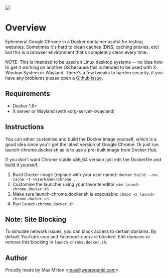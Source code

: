 [![](https://badge.imagelayers.io/maxmilton/ephemeral-google-chrome:latest.svg)](https://imagelayers.io/?images=maxmilton/ephemeral-google-chrome:latest 'Get your own badge on imagelayers.io')

# Overview

Ephemeral Google Chrome in a Docker container useful for testing websites. Sometimes it's hard to clean caches (DNS, caching proxies, etc) but this is a browser environment that's completely clean every time.

NOTE: This is intended to be used on Linux desktop systems -- no idea how to get it working on another OS because this is itended to be used with X Window System or Wayland. There's a few tweaks to harden security, if you have any problems please open a [Github issue](https://github.com/MaxMilton/Ephemeral-Google-Chrome/issues).

## Requirements

* Docker 1.8+
* X server or Wayland (with xorg-server-xwayland)

## Instructions

You can either customise and build the Docker image yourself, which is a good idea since you'll get the latest version of Google Chrome. Or just run launch-chrome.docker.sh as is to use a pre-built image from Docker Hub.

If you don't want Chrome stable x86_64 version just edit the Dockerfile and build it yourself.

1. Build Docker image (replace with your user name): `docker build --no-cache -t <UserName>/chrome .`
2. Customise the launcher using your favorite editor `vim launch-chrome.docker.sh`
3. Make sure launch-chrome.docker.sh is executable: `chmod +x launch-chrome.docker.sh`
4. Run `launch-chrome.docker.sh`

## Note: Site Blocking

To simulate network issues, you can block access to certain domains. By default YouTube.com and Facebook.com are blocked. Edit domains or remove this blocking in `launch-chrome.docker.sh`.

## Author

Proudly made by Max Milton &lt;<max@wearegenki.com>&gt;.
